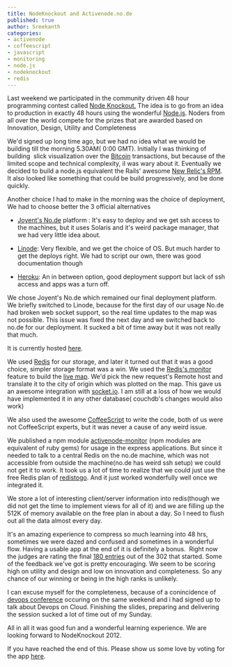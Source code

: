 ```yaml
---
title: NodeKnockout and Activenode.no.de
published: true
author: Sreekanth
categories:
- activenode
- coffeescript
- javascript
- monitoring
- node.js
- nodeknockout
- redis
---
```

Last weekend we participated in the community driven 48 hour programming contest called [Node Knockout.](http://nodeknockout.com/) The idea is to go from an idea to production in exactly 48 hours using the wonderful [Node.js](http://nodejs.org/). Noders from all over the world compete for the prizes that are awarded based on Innovation, Design, Utility and Completeness


We'd signed up long time ago, but we had no idea what we would be building till the morning 5.30AM( 0:00 GMT). Initially I was thinking of building&nbsp; slick visualization over the [Bitcoin](http://www.bitcoin.org) transactions, but because of the limited scope and technical complexity, iI was wary about it. Eventually we decided to build a node.js equivalent the Rails' awesome [New Relic's RPM](http://newrelic.com/). It also looked like something that could be build progressively, and be done quickly.

Another choice I had to make in the morning was the choice of deployment, We had to choose better the 3 official alternatives


- [Joyent's No.de](http://no.de) platform : It's easy to deploy and we
  get ssh access to the machines, but it uses Solaris and it's weird
  package manager, that we had very little idea about.

- [Linode](http://www.linode.com): Very flexible, and we get the
  choice of OS. But much harder to get the deploys right. We had to
  script our own, there was good documentation though

- [Heroku](http://www.heroku.com): An in between option, good
  deployment support but lack of ssh access and apps was a turn off.


We chose Joyent's No.de which remained our final deployment platform. We briefly switched to Linode, because for the first day of our usage No.de had broken web socket support, so the real time updates to the map was not possible. This issue was fixed the next day and we switched back to no.de for our deployment. It sucked a bit of time away but it was not really that much.

It is currently hosted [here](http://activenode.no.de/).

We used [Redis](http://redis.io/) for our storage, and later it turned out that it was a good choice, simpler storage format was a win. We used the [Redis's monitor](http://redis.io/commands/monitor") feature to build the [live map](http://activenode.no.de/hosts/activenode.no.de/live_map). We'd pick the new request's Remote host and translate it to the city of origin which was plotted on the map. This gave us an awesome integration with [socket.io](http://socket.io/). I am still at a loss of how we would have implemented it in any other database( couchdb's changes would also work)

We also used the awesome [CoffeeScript](http://coffeescript.org/) to write the code, both of us were not CoffeeScript experts, but it was never a cause of any weird issue.

We published a npm module
[activenode-monitor](http://search.npmjs.org/#/activenode-monitor") (npm modules are equivalent of ruby gems) for usage in the express applications. But since it needed to talk to a central Redis on the no.de machine, which was not accessible from outside the machine(no.de has weird ssh setup) we could not get it to work. It took us a lot of time to realize that we could just use the free Redis plan of [redistogo](http://www.redistogo.com). And it just worked wonderfully well once we integrated it.

We store a lot of interesting client/server information into redis(though we did not get the time to implement views for all of it) and we are filling up the 512K of memory available on the free plan in about a day. So I need to flush out all the data almost every day.

It's an amazing experience to compress so much learning into 48 hrs,  sometimes we were dazed and confused and sometimes in a wonderful flow. Having a usable app at the end of it is definitely a bonus.&nbsp; Right now the judges are rating the final [180 entries](http://nodeknockout.com/entries) out of the 302 that started. Some of the feedback we've got is pretty encouraging. We seem to be scoring high on utility and design and low on innovation and completeness. So any chance of our winning or being in the high ranks is unlikely.

I can excuse myself for the completeness, because of a conincidence of [devops conference](http://devopsdays.org/) occuring on the same weekend and i had signed up to talk about Devops on Cloud. Finishing the slides, preparing and delivering the session sucked a lot of time out of my Sunday.

All in all it was good fun and a wonderful learning experience. We are looking forward to NodeKnockout 2012.

If you have reached the end of this. Please show us some love by voting for the app [here](http://nodeknockout.com/teams/activenode).
